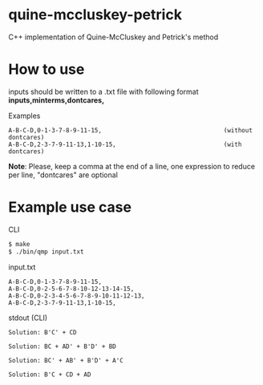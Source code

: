# quine-mccluskey-petrick
C++ implementation of Quine-McCluskey and Petrick's method

# How to use
inputs should be written to a .txt file with following format<br>
**inputs,minterms,dontcares,** 

Examples
```
A-B-C-D,0-1-3-7-8-9-11-15,                                  (without dontcares)
A-B-C-D,2-3-7-9-11-13,1-10-15,                              (with dontcares)
```
**Note**: Please, keep a comma at the end of a line, one expression to reduce per line, "dontcares" are optional

# Example use case
CLI

```bash
$ make
$ ./bin/qmp input.txt
```

input.txt
```
A-B-C-D,0-1-3-7-8-9-11-15,
A-B-C-D,0-2-5-6-7-8-10-12-13-14-15, 
A-B-C-D,0-2-3-4-5-6-7-8-9-10-11-12-13,
A-B-C-D,2-3-7-9-11-13,1-10-15,
```
stdout (CLI)
```
Solution: B'C' + CD

Solution: BC + AD' + B'D' + BD

Solution: BC' + AB' + B'D' + A'C

Solution: B'C + CD + AD
```
